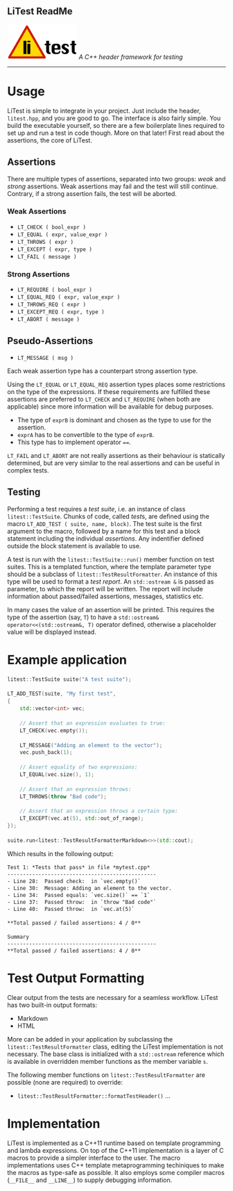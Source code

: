 
LiTest ReadMe
-----------------------------

![LiTest logo](litest_logo.png)
*A C++ header framework for testing*

-----------------------------

# Usage

LiTest is simple to integrate in your project. Just include the header, `litest.hpp`, and you are good to go.
The interface is also fairly simple. You build the executable yourself, so there are a few boilerplate lines required to set up and run a test in code though.
More on that later! First read about the assertions, the core of LiTest.


## Assertions

There are multiple types of assertions, separated into two groups: *weak* and *strong* assertions.
Weak assertions may fail and the test will still continue. Contrary, if a strong assertion fails,
the test will be aborted.

### Weak Assertions

- `LT_CHECK ( bool_expr )`
- `LT_EQUAL ( expr, value_expr )`
- `LT_THROWS ( expr )`
- `LT_EXCEPT ( expr, type )`
- `LT_FAIL ( message )`

### Strong Assertions

- `LT_REQUIRE ( bool_expr )`
- `LT_EQUAL_REQ ( expr, value_expr )`
- `LT_THROWS_REQ ( expr )`
- `LT_EXCEPT_REQ ( expr, type )`
- `LT_ABORT ( message )`

## Pseudo-Assertions

- `LT_MESSAGE ( msg ) `

Each weak assertion type has a counterpart strong assertion type.

Using the `LT_EQUAL` or `LT_EQUAL_REQ` assertion types places some restrictions on the type of the expressions.
If these requirements are fulfilled these assertions are preferred to `LT_CHECK` and `LT_REQUIRE` (when both are applicable) since more information will be available for debug purposes.

- The type of `exprB` is dominant and chosen as the type to use for the assertion.
- `exprA` has to be convertible to the type of `exprB`.
- This type has to implement operator `==`.

`LT_FAIL` and `LT_ABORT` are not really assertions as their behaviour is statically determined,
but are very similar to the real assertions and can be useful in complex tests.

## Testing

Performing a test requires a *test suite*, i.e. an instance of class `litest::TestSuite`.
Chunks of code, called *test*s, are defined using the macro `LT_ADD_TEST ( suite, name, block)`. The test suite is the first argument to the macro, followed by a name for this test and a block statement including the individual *assertions*. Any indentifier defined outside the block statement is available to use.

A test is run with the `litest::TestSuite::run()` member function on test suites. This is a templated function, where the template parameter type should be a subclass of `litest::TestResultFormatter`. An instance of this type will be used to format a *test report*. An `std::ostream &` is passed as parameter, to which the report will be written. The report will include information about passed/failed assertions, messages, statistics etc.

In many cases the value of an assertion will be printed. This requires the type of the assertion (say, `T`) to have a `std::ostream& operator<<(std::ostream&, T)` operator defined, otherwise a placeholder value will be displayed instead.



# Example application

~~~cpp
litest::TestSuite suite("A test suite");

LT_ADD_TEST(suite, "My first test",
{
	std::vector<int> vec;

	// Assert that an expression evaluates to true:
	LT_CHECK(vec.empty());

	LT_MESSAGE("Adding an element to the vector");
	vec.push_back(1);

	// Assert equality of two expressions:
	LT_EQUAL(vec.size(), 1);

	// Assert that an expression throws:
	LT_THROWS(throw "Bad code");

	// Assert that an expression throws a certain type:
	LT_EXCEPT(vec.at(5), std::out_of_range);
});

suite.run<litest::TestResultFormatterMarkdown<>>(std::cout);
~~~

Which results in the following output:

~~~
Test 1: *Tests that pass* in file *mytest.cpp*
------------------------------------------------
- Line 28:	Passed check:  in `vec.empty()`
- Line 30:	Message: Adding an element to the vector.
- Line 34:	Passed equals: `vec.size()` == `1`
- Line 37:	Passed throw:  in `throw "Bad code"`
- Line 40:	Passed throw:  in `vec.at(5)`

**Total passed / failed assertions: 4 / 0**

Summary
------------------------------------------------
**Total passed / failed assertions: 4 / 0**
~~~

# Test Output Formatting

Clear output from the tests are necessary for a seamless workflow. LiTest has two built-in output formats:

- Markdown
- HTML

More can be added in your application by subclassing the `litest::TestResultFormatter` class, editing the
LiTest implementation is not necessary. The base class is initialized with a `std::ostream` reference
which is available in overridden member functions as the member variable `s`.

The following member functions on `litest::TestResultFormatter` are possible (none are required) to override:

- `litest::TestResultFormatter::formatTestHeader()`
...

# Implementation

LiTest is implemented as a C++11 runtime based on template programming and lambda expressions.
On top of the C++11 implementation is a layer of C macros to provide a simpler interface to the user.
The macro implementations uses C++ template metaprogramming techiniques to make the macros
as type-safe as possible. It also employs some compiler macros (`__FILE__` and `__LINE__`)
to supply debugging information.